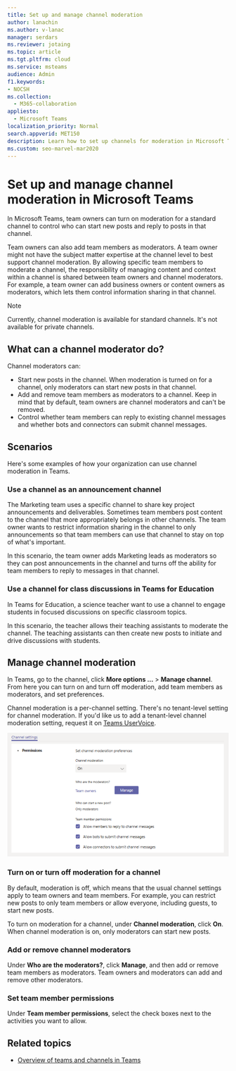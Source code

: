 ```yaml
---
title: Set up and manage channel moderation
author: lanachin
ms.author: v-lanac
manager: serdars
ms.reviewer: jotaing
ms.topic: article
ms.tgt.pltfrm: cloud
ms.service: msteams
audience: Admin
f1.keywords:
- NOCSH
ms.collection: 
  - M365-collaboration
appliesto: 
  - Microsoft Teams
localization_priority: Normal
search.appverid: MET150
description: Learn how to set up channels for moderation in Microsoft Teams, including how to add team members as channel moderators.
ms.custom: seo-marvel-mar2020
---
```


# Set up and manage channel moderation in Microsoft Teams

In Microsoft Teams, team owners can turn on moderation for a standard channel to control who can start new posts and reply to posts in that channel.

Team owners can also add team members as moderators. A team owner might not have the subject matter expertise at the channel level to best support channel moderation. By allowing specific team members to moderate a channel, the responsibility of managing content and context within a channel is shared between team owners and channel moderators. For example, a team owner can add business owners or content owners as moderators, which lets them control information sharing in that channel.

> [!NOTE]
> Currently, channel moderation is available for standard channels. It's not available for private channels.

## What can a channel moderator do?

Channel moderators can:

- Start new posts in the channel. When moderation is turned on for a channel, only moderators can start new posts in that channel.
- Add and remove team members as moderators to a channel. Keep in mind that by default, team owners are channel moderators and can't be removed.
- Control whether team members can reply to existing channel messages and whether bots and connectors can submit channel messages.

## Scenarios

Here's some examples of how your organization can use channel moderation in Teams.

### Use a channel as an announcement channel

The Marketing team uses a specific channel to share key project announcements and deliverables. Sometimes team members post content to the channel that more appropriately belongs in other channels. The team owner wants to restrict information sharing in the channel to only announcements so that team members can use that channel to stay on top of what's important.

In this scenario, the team owner adds Marketing leads as moderators so they can post announcements in the channel and turns off the ability for team members to reply to messages in that channel.

### Use a channel for class discussions in Teams for Education

In Teams for Education, a science teacher want to use a channel to engage students in focused discussions on specific classroom topics.

In this scenario, the teacher allows their teaching assistants to moderate the channel. The teaching assistants can then create new posts to initiate and drive discussions with students.

## Manage channel moderation

In Teams, go to the channel, click **More options ...** > **Manage channel**. From here you can turn on and turn off moderation, add team members as moderators, and set preferences.

Channel moderation is a per-channel setting. There's no tenant-level setting for channel moderation. If you'd like us to add a tenant-level channel moderation setting, request it on [Teams UserVoice](https://microsoftteams.uservoice.com/).

![manage-channel-moderation-in-teams-preferences.png](media/manage-channel-moderation-in-teams-preferences.png)

### Turn on or turn off moderation for a channel

By default, moderation is off, which means that the usual channel settings apply to team owners and team members. For example, you can restrict new posts to only team members or allow everyone, including guests, to start new posts.

To turn on moderation for a channel, under **Channel moderation**, click **On**. When channel moderation is on, only moderators can start new posts. 

### Add or remove channel moderators

Under **Who are the moderators?**, click **Manage**, and then add or remove team members as moderators. Team owners and moderators can add and remove other moderators.  

### Set team member permissions

Under **Team member permissions**, select the check boxes next to the activities  you want to allow.

## Related topics

- [Overview of teams and channels in Teams](teams-channels-overview.md)
